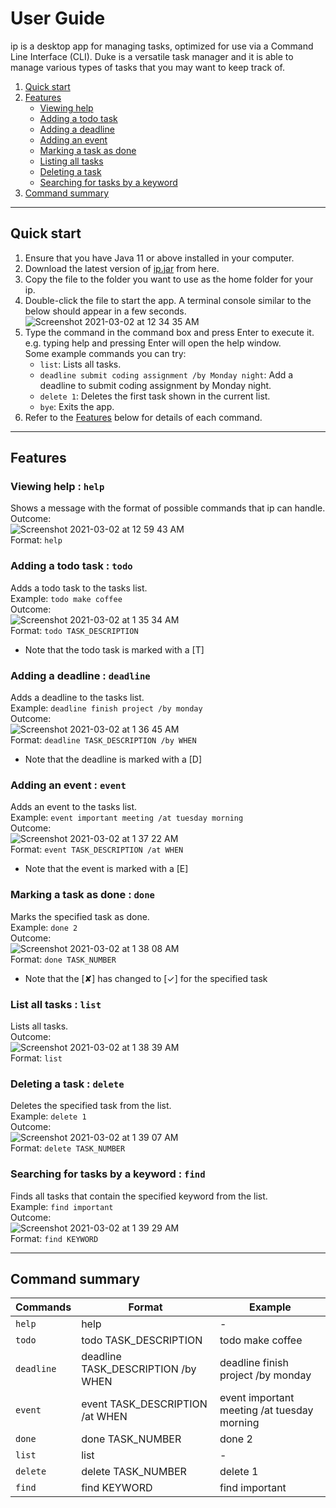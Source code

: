 # User Guide

ip is a desktop app for managing tasks, optimized for use via a Command Line Interface (CLI). Duke is a versatile task manager and it is able to manage various types of tasks that you may want to keep track of.

1. [Quick start](#quick-start)
2. [Features](#features)
   * [Viewing help](#viewing-help)
   * [Adding a todo task](#adding-a-todo-task)
   * [Adding a deadline](#addding-a-deadline)
   * [Adding an event](#addding-an-event)
   * [Marking a task as done](#marking-a-task-as-done)
   * [Listing all tasks](#listing-all-tasks)
   * [Deleting a task](#deleting-a-task)
   * [Searching for tasks by a keyword](#searching-for-tasks-by-a-keyword)
3. [Command summary](#command-summary)

---

## Quick start
1. Ensure that you have Java 11 or above installed in your computer.
2. Download the latest version of [ip.jar] from here.
3. Copy the file to the folder you want to use as the home folder for your ip.
4. Double-click the file to start the app. A terminal console similar to the below should appear in a few seconds.    
   ![Screenshot 2021-03-02 at 12 34 35 AM](https://user-images.githubusercontent.com/60348727/109528031-4185eb00-7aef-11eb-9f0b-270c2e2cae8e.png)
5. Type the command in the command box and press Enter to execute it. e.g. typing help and pressing Enter will open the help window.  
   Some example commands you can try:
   * `list`: Lists all tasks.
   * `deadline submit coding assignment /by Monday night`: Add a deadline to submit coding assignment by Monday night.
   * `delete 1`: Deletes the first task shown in the current list.
   * `bye`: Exits the app.
6. Refer to the [Features](#features) below for details of each command.  

---

## Features

### Viewing help : `help`  
Shows a message with the format of possible commands that ip can handle.  
Outcome:  
![Screenshot 2021-03-02 at 12 59 43 AM](https://user-images.githubusercontent.com/60348727/109531210-9414d680-7af2-11eb-848b-f5f04c8bbd62.png)  
Format: `help`

### Adding a todo task : `todo`  
Adds a todo task to the tasks list.   
Example: `todo make coffee`  
Outcome:  
![Screenshot 2021-03-02 at 1 35 34 AM](https://user-images.githubusercontent.com/60348727/109535483-96c5fa80-7af7-11eb-8623-2b3393f1c3c7.png)  
Format: `todo TASK_DESCRIPTION`  
* Note that the todo task is marked with a [T]

### Adding a deadline : `deadline`  
Adds a deadline to the tasks list.  
Example: `deadline finish project /by monday`  
Outcome:  
![Screenshot 2021-03-02 at 1 36 45 AM](https://user-images.githubusercontent.com/60348727/109535636-c07f2180-7af7-11eb-839f-114d3efa6048.png)  
Format: `deadline TASK_DESCRIPTION /by WHEN`  
* Note that the deadline is marked with a [D]

### Adding an event : `event`  
Adds an event to the tasks list.  
Example: `event important meeting /at tuesday morning`  
Outcome:  
![Screenshot 2021-03-02 at 1 37 22 AM](https://user-images.githubusercontent.com/60348727/109535714-d68ce200-7af7-11eb-9c11-a8c011dc8fa0.png)  
Format: `event TASK_DESCRIPTION /at WHEN`  
* Note that the event is marked with a [E]

### Marking a task as done : `done`  
Marks the specified task as done.  
Example: `done 2`  
Outcome:  
![Screenshot 2021-03-02 at 1 38 08 AM](https://user-images.githubusercontent.com/60348727/109535818-f2908380-7af7-11eb-82db-d6b7c3f578bd.png)  
Format: `done TASK_NUMBER` 
* Note that the [✘] has changed to [✓] for the specified task

### List all tasks : `list`  
Lists all tasks.  
Outcome:  
![Screenshot 2021-03-02 at 1 38 39 AM](https://user-images.githubusercontent.com/60348727/109535874-050abd00-7af8-11eb-99e6-2ee01e6afd58.png)  
Format: `list`

### Deleting a task : `delete`  
Deletes the specified task from the list.  
Example: `delete 1`  
Outcome:  
![Screenshot 2021-03-02 at 1 39 07 AM](https://user-images.githubusercontent.com/60348727/109535925-15bb3300-7af8-11eb-9e0b-0c0f101e7df3.png)  
Format: `delete TASK_NUMBER`

### Searching for tasks by a keyword : `find`  
Finds all tasks that contain the specified keyword from the list.  
Example: `find important`  
Outcome:  
![Screenshot 2021-03-02 at 1 39 29 AM](https://user-images.githubusercontent.com/60348727/109535980-22d82200-7af8-11eb-86f5-c1ce6485a7e5.png)  
Format: `find KEYWORD`  

---

## Command summary  

|  Commands  |               Format               |                    Example                  |
| ---------- |------------------------------------| --------------------------------------------|
| `help`     | help                               | -                                           |
| `todo`     | todo TASK_DESCRIPTION              | todo make coffee                            |
| `deadline` | deadline TASK_DESCRIPTION /by WHEN | deadline finish project /by monday          |
| `event`    | event TASK_DESCRIPTION /at WHEN    | event important meeting /at tuesday morning |
| `done`     | done TASK_NUMBER                   | done 2                                      |
| `list`     | list                               | -                                           |
| `delete`   | delete TASK_NUMBER                 | delete 1                                    |
| `find`     | find KEYWORD                       | find important                              |

[ip.jar]: https://github.com/Rizavur/ip/releases/tag/A-Jar
